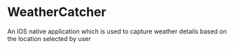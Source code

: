# WeatherCatcher
An iOS native application which is used to capture weather details based on the location selected by user
